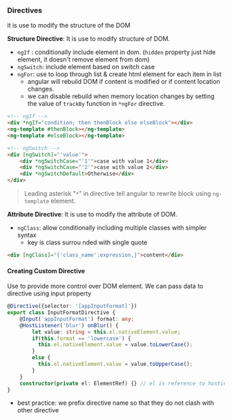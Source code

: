 ### Directives
it is use to modify the structure of the DOM

**Structure Directive**: It is use to modify structure of DOM.
- `ngIf` : conditionally include element in dom.   (`hidden` property just hide element, it doesn't remove element from dom)
- `ngSwitch`: include element based on switch case
- `ngFor`: use to loop through list & create html element for each item in list
	- angular will rebuild DOM if content is modified or if content location changes.
	- we can disable rebuild when memory location changes by setting the value of `trackBy` function in `*ngFor` directive. 
```html
<!-- ngIf -->
<div *ngIf="condition; then thenBlock else elseBlock"></div>
<ng-template #thenBlock></ng-template>
<ng-template #elseBlock></ng-template>

<!-- ngSwitch -->
<div [ngSwitch]="'value'">
	<div *ngSwitchCase="'1'">case with value 1</div>
	<div *ngSwitchCase="'2'">case with value 2</div>
	<div *ngSwitchDefault>Otherwise</div>
</div>
```


> Leading asterisk "`*`" in directive tell angular to rewrite block using `ng-template` element.

**Attribute Directive**: It is use to modify the attribute of DOM.
- `ngClass`: allow conditionally including multiple classes with simpler syntax
	- key is class surrou nded with single quote
```html
<div [ngClass]="{'class_name':expression,}">content</div>
```


#### Creating Custom Directive 
Use to provide more control over DOM element.
We can pass data to directive using input property

```typescript
@Directive({selector: '[appInputFormat]'})
export class InputFormatDirective {
	@Input('appInputFormat') format: any;
	@HostListener('blur') onBlur() { 
		let value: string = this.el.nativeElement.value;
		if(this.format == 'lowercase') {
		  this.el.nativeElement.value = value.toLowerCase();
		}
		else {
		  this.el.nativeElement.value = value.toUpperCase();
		}
	}
	constructor(private el: ElementRef) {} // el is reference to hosting element
}
```
- best practice: we prefix directive name so that they do not clash with other directive




